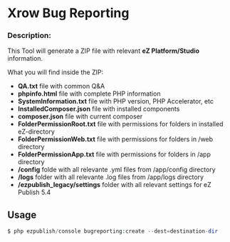 

#        Xrow Bug Reporting

### Description:
This Tool will generate a ZIP file with relevant __eZ Platform/Studio__ information.


What you will find inside the ZIP:
- __QA.txt__ file with common Q&A
- __phpinfo.html__ file with complete PHP information
- __SystemInformation.txt__ file with PHP version, PHP Accelerator, etc
- __InstalledComposer.json__ file with installed components
- __composer.json__ file with current composer
- __FolderPermissionRoot.txt__ file with permissions for folders in installed eZ-directory
- __FolderPermissionWeb.txt__ file with permissions for folders in /web directory
- __FolderPermissionApp.txt__ file with permissions for folders in /app directory
- __/config__ folde with all relevante .yml files from /app/config  directory
- __/logs__ folder with all relevante .log files from /app/logs  directory
- __/ezpublish_legacy/settings__ folder with all relevant settings for eZ Publish 5.4

## Usage

```php
$ php ezpublish/console bugreporting:create --dest=destination-dir
```
